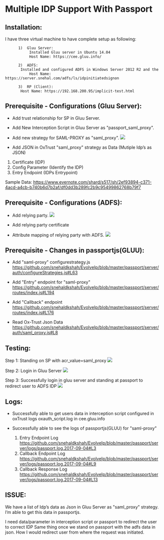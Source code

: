 # Multiple IDP Support With Passport

## Installation: 
I have three virtual machine to have complete setup as following:
```        
      1)  Gluu Server:
           Installed Gluu server in Ubuntu 14.04
           Host Name: https://cee.gluu.info/

      2)  ADFS:
	   Installed and configured ADFS in Windows Server 2012 R2 and the 
           Host Name: https://server.snehal.com/adfs/ls/idpinitiatedsignon 

      3)  RP (Client):
	   Host Name: https://192.168.200.95/implicit-test.html
```



## Prerequisite - Configurations (Gluu Server):

- Add trust relationship for SP in Gluu Server.

- Add New Interception Script in Gluu Server as "passport_saml_proxy".

- Add new strategy for SAML-PROXY as "saml_proxy".
![](https://github.com/snehaldkshah/EvolveIp/blob/master/docs/img/Saml_Strategy.png?raw=true)

- Add JSON in OxTrust "saml_proxy" strategy as Data (Mutiple Idp’s as JSON)
1) Certificate (IDP)
2) Config Parameter (Identify the IDP)
3) Entry Endpoint    (IDPs Entrypoint)

Sample Data: https://www.evernote.com/shard/s517/sh/2ef93894-c371-4acd-a4cb-b740b6d7b2af/df0dd3b289fc2b9c95499862768b79f7



## Prerequisite - Configurations (ADFS):
- Add relying party.
![](https://github.com/snehaldkshah/EvolveIp/blob/master/docs/img/ADFS_1.png?raw=true)

- Add relying party certificate 

- Attribute mapping of relying party with ADFS.
![](https://github.com/snehaldkshah/EvolveIp/blob/master/docs/img/ADFS-2.png?raw=true)



## Prerequisite - Changes in passportjs(GLUU):

- Add  "saml-proxy" configurestrategy.js
https://github.com/snehaldkshah/EvolveIp/blob/master/passport/server/auth/configureStrategies.js#L63

- Add "Entry" endpoint for "saml-proxy"
https://github.com/snehaldkshah/EvolveIp/blob/master/passport/server/routes/index.js#L194

- Add "Callback" endpoint
https://github.com/snehaldkshah/EvolveIp/blob/master/passport/server/routes/index.js#L176

- Read Ox-Trust Json Data
https://github.com/snehaldkshah/EvolveIp/blob/master/passport/server/auth/saml_proxy.js#L8



## Testing:

Step 1: Standing on SP with acr_value=saml_proxy
![](https://github.com/snehaldkshah/EvolveIp/blob/master/docs/img/1.png?raw=true)

Step 2: Login in Gluu Server
![](https://github.com/snehaldkshah/EvolveIp/blob/master/docs/img/2.png?raw=true)

Step 3: Successfully login in gluu server and standing at passport to redirect user to ADFS IDP
![](https://github.com/snehaldkshah/EvolveIp/blob/master/docs/img/2.png?raw=true)



## Logs:

- Successfully able to get users data in interception script configured in oxTrust logs oxauth_script.log  in cee.gluu.info 

- Successfully able to see the logs of passportjs(GLUU) for "saml-proxy"
	1) Entry Endpoint Log
	 https://github.com/snehaldkshah/EvolveIp/blob/master/passport/server/logs/passport.log.2017-09-04#L3	
	2) Callback Endpoint Log
	https://github.com/snehaldkshah/EvolveIp/blob/master/passport/server/logs/passport.log.2017-09-04#L9
	3) Callback Response Log
	https://github.com/snehaldkshah/EvolveIp/blob/master/passport/server/logs/passport.log.2017-09-04#L13



## ISSUE:

We have a list of Idp’s data as Json in Gluu Server as "saml_proxy" strategy. I’m able to get this data in passportjs. 

I need data/parameter in interception script  or passport to redirect the user to correct IDP
Same thing once we stand on passport with the adfs data in json. How I would redirect user from where the request was initiated. 
